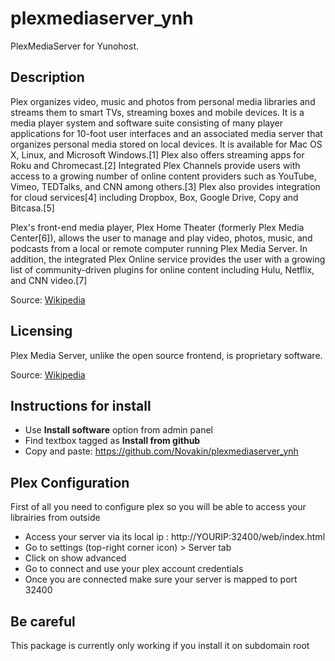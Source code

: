 plexmediaserver_ynh
=============

PlexMediaServer for Yunohost.

## Description
Plex organizes video, music and photos from personal media libraries and streams them to smart TVs, streaming boxes and mobile devices. It is a media player system and software suite consisting of many player applications for 10-foot user interfaces and an associated media server that organizes personal media stored on local devices. It is available for Mac OS X, Linux, and Microsoft Windows.[1] Plex also offers streaming apps for Roku and Chromecast.[2] Integrated Plex Channels provide users with access to a growing number of online content providers such as YouTube, Vimeo, TEDTalks, and CNN among others.[3] Plex also provides integration for cloud services[4] including Dropbox, Box, Google Drive, Copy and Bitcasa.[5]

Plex's front-end media player, Plex Home Theater (formerly Plex Media Center[6]), allows the user to manage and play video, photos, music, and podcasts from a local or remote computer running Plex Media Server. In addition, the integrated Plex Online service provides the user with a growing list of community-driven plugins for online content including Hulu, Netflix, and CNN video.[7]

Source: [Wikipedia](http://en.wikipedia.org/wiki/Plex_(software))

## Licensing

Plex Media Server, unlike the open source frontend, is proprietary software.

Source: [Wikipedia](http://en.wikipedia.org/wiki/Plex_(software))

## Instructions for install

- Use **Install software** option from admin panel
- Find textbox tagged as **Install from github**
- Copy and paste: https://github.com/Novakin/plexmediaserver_ynh 


## Plex Configuration

First of all you need to configure plex so you will be able to access your librairies from outside

- Access your server via its local ip : http://YOURIP:32400/web/index.html
- Go to settings (top-right corner icon) > Server tab 
- Click on show advanced
- Go to connect and use your plex account credentials
- Once you are connected make sure your server is mapped to port 32400 


## Be careful

This package is currently only working if you install it on subdomain root
